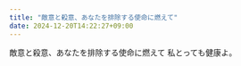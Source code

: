 ```yaml
---
title: "敵意と殺意、あなたを排除する使命に燃えて"
date: 2024-12-20T14:22:27+09:00
---
```

敵意と殺意、あなたを排除する使命に燃えて
私とっても健康よ。

